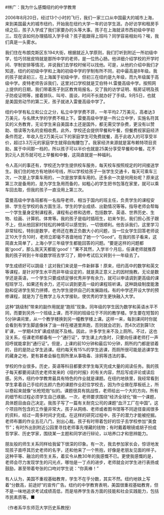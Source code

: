 #林广：我为什么感慨纽约的中学教育

2006年8月20日，经过13个小时的飞行，我们一家三口从中国最大的城市上海，来到美国最大的城市纽约，开始我在纽约大学一年的访学生涯。办好访学和租房手续之后，孩子入学成了我们家要办的头等大事。孩子在上海就读市西初级中学初三。现在该如何办理插班入学手续？孩子能跟得上班吗？同学容易相处吗？唉，我们真是一头雾水。

我们住在布朗克斯区东194大街，根据就近入学原则，我们打听到附近一所初级中学，恰巧邻居皮特就是那所中学的老师，是一位热心肠。他详细介绍学校的开学时间、学制安排等情况，并说我们去学校时候可以找他。可是，从他的介绍中我们才知道，纽约的初级中学和上海的初级中学的学制有所不同，初中最高是8年级。我的孩子就读初三，在上海属于初级中学，但初三在纽约是九年级，而九年级属于高级中学。皮特老师告诉我们，这里对口学校就是艾伯特·H.雷曼高级中学。按照网上提供的日期，我们带着孩子到区教育局报名，交了我的访学证明、租房证明及孩子防疫证明等，接着排队、叫号、面谈，时间不长就办好了手续。9月5日，也就是美国劳动节的第二天，孩子就进入雷曼高级中学了。

纽约中学有私立和公立之分，私立中学学费不菲，一年平均2.7万美元，高者达3万美元，与名牌大学的学费不相上下。雷曼高级中学是一所公立中学，实施名符其实的义务教育，无论学生来自美国本土还是国外，都无需交学杂费，更没有以赞助、借读等为名的变相收费。此外，学校还会提供早餐和午餐，但餐费视家庭经济条件而定，年收入在2万美元以下的家庭学生可免费就餐，高于此收入的可享受半价，超过3.3万元的家庭学生就得自掏腰包了。我家经济来源就是富布赖特项目资助，属于中间那一档的，所以孩子可以半价也就是25美分享受早餐和中餐。花不到2元人民币就可吃上早餐和中餐，这简直就是一种福利。

令人高兴的事还有，学校还为学生提供校车服务，每天校车按照规定的时间接送学生。我们住的地方有地铁6号线，所以学校给孩子一张学生交通卡，每天可乘车三次，一次是上学乘车用的，一次是放学乘车用的。还多余一次是何用处呢？原来这第三次是备用的，是为学生急用而备的，如粗心的学生把书包落在家里，就可以乘车回去取，但我的孩子一直没用上第三次。

雷曼高级中学各班都有一名指导老师，相当于国内的班主任，负责学生的课程安排、学生在学校的各方面生活，学生的学业成绩、出勤情况等等。指导老师会帮每一个学生量身定制课程表，课程有必修和选修，包括数学、英语、世界历史、生物、绘画、计算机、体育等。我的孩子是临时插班生，初来乍到，我们担心孩子跟不上，但从他回家时轻松的神情可以感觉到，一切很顺利。他告诉我们，这里学习非常轻松，特别是数学，老师还在教正负数大小的问题，当一位女学生回答老师说正10大于负10时，老师立即毫不吝啬地给了她一个“Good”。在我的孩子看来，这简直太简单了，上海小学三年级学生都能回答的问题。“要是这样的问题都能‘good’，那么我天天都能‘good’！”果不其然，入学半个月后，任课老师就推荐我的孩子转到十年级数学班去学习了，期中考试后又转到十一年级去了。

学生成绩好可以跳级！这对我们来说是一件新鲜事！原来，纽约高中的数学和英文等课程，是针对学生水平而非年级设定的，就是真正意义上的因材施教。无论是数学还是英语，一个学生只要成绩足够优秀并学有余力，就可以申请调到更高级的课程班学习，如果还有余力，还可以调到更高一级的课程班听课。这种跳级制度能激励和促进学生努力拼搏，也为学生提供自己的发展路线。有的中学还开设大学的预修课程，就是为了在教学上与大学接轨，使优秀的学生更快融入大学。

这种“跳级制”带来的副作用就是“跑班”现象。同年级的学生因为数学和英语水平不同，而要到另外一个班级上课，而不同的班级位于不同的教学楼。学生要在短暂的5分钟课间里，从一个教学楼换到另一幢教学楼上课。这样一来，每到课间时你就会看到有学生脚底像抹了油一样在楼道里奔跑，否则就会迟到，而4次迟到算1次旷课，一学期4次旷课成绩就不及格。因此，许多学生来不及上厕所。不过，这也没关系，任课老师都备有一个“通行证”，学生课上内急时，只要向任课老师打一声招呼就能拿到“通行证”。但是，上课的前10分钟和最后10分钟，厕所的门都是锁着的，目的是防止学生逃课。纽约每天有15%的学生逃课，而厕所很可能是逃课学生的藏身之地，更有甚者会躲在厕所里从事吸毒、涂鸦等违法的事。

学校的作业很多。历史，英语等科目都要求学生每天完成大量的阅读任务。我的孩子每天都要阅读历史老师发来的《纽约时报》的有关内容，然后写成评论或读后感。另外，纽约中学教育最具有特色的作业就是课题。在纽约地铁里，我经常看到学生拿着自己手绘的五颜六色的课题作业赶往学校去，因为作业做在厚板纸上，所以卷起来就像“长枪短炮”似的。课题很具有挑战性，老师给出一个大的方向，所有的细节和过程必须学生自己琢磨。一次，老师要求围绕“经济全球化”做一个课题，具体题目由自己决定。我孩子写了一篇有关耐克公司的课题“血汗工厂在中国”。这个项目所包含的工作量非常大，孩子从网络、老师或者图书馆等不同途径查阅很多的资料，经过一周多时间才完成。在这样的研究过程中，孩子的潜力才能被挖掘。老师布置的作业五花八门，别出心裁。孩子有时带着包好的饺子去学校参加“美食节”；有时外出到附近公园里寻找老师事先埋藏的钱物；有时戴着眼镜或胡子扮成哲学家、历史学家，围绕某一主题和同学进行辩论，以培养口才和思辨能力。

朋友般的师生关系同样给我留下很深的印象。有一次，我去参加家长会，惊讶地发现孩子直呼其历史老师的名字，还和他来了一个熊抱，好像是老朋友见面的样子。这种平等、融洽的师生关系，着实令从教30年的我感慨不已。更使我感慨的是，老师会尽力发现学生的闪光点，哪怕是一丁点的进步，老师就会对学生进行表扬或鼓励，甚至带着夸张的口吻对学生说：“你真棒！”

有人认为，美国不重视基础教育，学生不在乎分数，其实不然。纽约地铁上写着“分数高，前途好”的宣传广告。纽约的中学教育表明，美国很重视基础教育，但不是一味地追求考试成绩高低，而是培养学生各方面的技能和社会实践能力，包括市民素质等。■
  

（作者系华东师范大学历史系教授）

